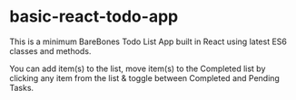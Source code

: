 # basic-react-todo-app
This is a minimum BareBones Todo List App built in React using latest ES6 classes and methods.

You can add item(s) to the list, move item(s) to the Completed list by clicking any item from the list & toggle between Completed and Pending Tasks.